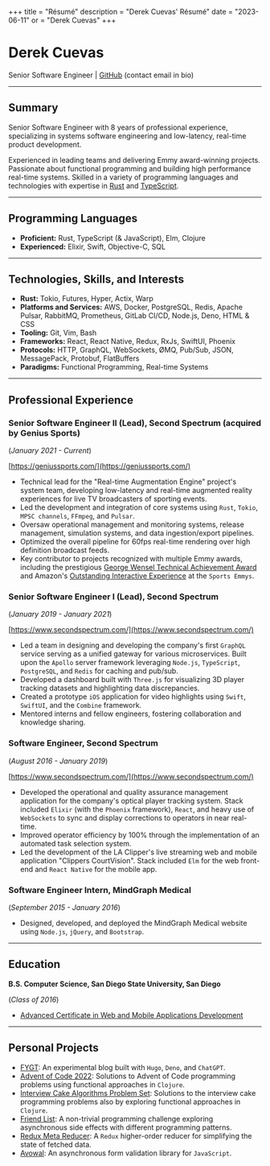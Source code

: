 +++
title = "Résumé"
description = "Derek Cuevas' Résumé"
date = "2023-06-11"
or = "Derek Cuevas"
+++

# Derek Cuevas

Senior Software Engineer | [GitHub](https://github.com/derekcuevas) (contact email in bio) 

---

## Summary

Senior Software Engineer with 8 years of professional experience, specializing in systems software engineering and low-latency, real-time product development.

Experienced in leading teams and delivering Emmy award-winning projects. Passionate about functional programming and building high performance real-time systems. Skilled in a variety of programming languages and technologies with expertise in [Rust](https://www.rust-lang.org/) and [TypeScript](https://www.typescriptlang.org/).

---

## Programming Languages

- **Proficient:** Rust, TypeScript (& JavaScript), Elm, Clojure
- **Experienced:** Elixir, Swift, Objective-C, SQL

---

## Technologies, Skills, and Interests

- **Rust:** Tokio, Futures, Hyper, Actix, Warp
- **Platforms and Services:** AWS, Docker,  PostgreSQL, Redis, Apache Pulsar, RabbitMQ, Prometheus, GitLab CI/CD, Node.js, Deno, HTML & CSS
- **Tooling:** Git, Vim, Bash
- **Frameworks:** React, React Native, Redux, RxJs, SwiftUI, Phoenix
- **Protocols:** HTTP, GraphQL, WebSockets, ØMQ, Pub/Sub, JSON, MessagePack, Protobuf, FlatBuffers
- **Paradigms:** Functional Programming, Real-time Systems

---

## Professional Experience

### Senior Software Engineer II (Lead), Second Spectrum (acquired by Genius Sports)
(*January 2021 - Current*)

[https://geniussports.com/](https://geniussports.com/)

- Technical lead for the "Real-time Augmentation Engine" project's system team, developing low-latency and real-time augmented reality experiences for live TV broadcasters of sporting events.
- Led the development and integration of core systems using `Rust`, `Tokio`, `MPSC channels`, `FFmpeg`, and `Pulsar`.
- Oversaw operational management and monitoring systems, release management, simulation systems, and data ingestion/export pipelines.
- Optimized the overall pipeline for 60fps real-time rendering over high definition broadcast feeds.
- Key contributor to projects recognized with multiple Emmy awards, including the prestigious [George Wensel Technical Achievement Award](https://geniussports.com/customer-stories/cbs-and-genius-win-sports-emmy-for-romovision/) and Amazon's [Outstanding Interactive Experience](https://www.aboutamazon.com/news/entertainment/thursday-night-football-on-prime-video-wins-sports-emmy-award) at the `Sports Emmys`.

### Senior Software Engineer I (Lead), Second Spectrum
(*January 2019 - January 2021*)

[https://www.secondspectrum.com/](https://www.secondspectrum.com/)

- Led a team in designing and developing the company's first `GraphQL` service serving as a unified gateway for various microservices. Built upon the `Apollo` server framework leveraging `Node.js`, `TypeScript`, `PostgreSQL`, and `Redis` for caching and pub/sub.
- Developed a dashboard built with `Three.js` for visualizing 3D player tracking datasets and highlighting data discrepancies.
- Created a prototype `iOS` application for video highlights using `Swift`, `SwiftUI`, and the `Combine` framework.
- Mentored interns and fellow engineers, fostering collaboration and knowledge sharing.

### Software Engineer, Second Spectrum
(*August 2016 - January 2019*)

[https://www.secondspectrum.com/](https://www.secondspectrum.com/)

- Developed the operational and quality assurance management application for the company's optical player tracking system. Stack included `Elixir` (with the `Phoenix` framework), `React`, and heavy use of `WebSockets` to sync and display corrections to operators in near real-time.
- Improved operator efficiency by 100% through the implementation of an automated task selection system.
- Led the development of the LA Clipper's live streaming web and mobile application "Clippers CourtVision". Stack included `Elm` for the web front-end and `React Native` for the mobile app.

### Software Engineer Intern, MindGraph Medical
(*September 2015 - January 2016*)

- Designed, developed, and deployed the MindGraph Medical website using `Node.js`, `jQuery`, and `Bootstrap`.

---

## Education

**B.S. Computer Science, San Diego State University, San Diego**

(*Class of 2016*)

- [Advanced Certificate in Web and Mobile Applications Development](https://cs.sdsu.edu/about/)

---

## Personal Projects

- [FYGT](https://github.com/DerekCuevas/derekcuevas.github.io): An experimental blog built with `Hugo`, `Deno`, and `ChatGPT`.
- [Advent of Code 2022](https://github.com/DerekCuevas/advent-of-code-2022): Solutions to Advent of Code programming problems using functional approaches in `Clojure`.
- [Interview Cake Algorithms Problem Set](https://github.com/DerekCuevas/interview-cake-clj): Solutions to the interview cake programming problems also by exploring functional approaches in `Clojure`.
- [Friend List](https://github.com/DerekCuevas/friend-list): A non-trivial programming challenge exploring asynchronous side effects with different programming patterns.
- [Redux Meta Reducer](https://github.com/DerekCuevas/redux-meta-reducer): A `Redux` higher-order reducer for simplifying the state of fetched data.
- [Avowal](https://github.com/DerekCuevas/avowal): An asynchronous form validation library for `JavaScript`.

